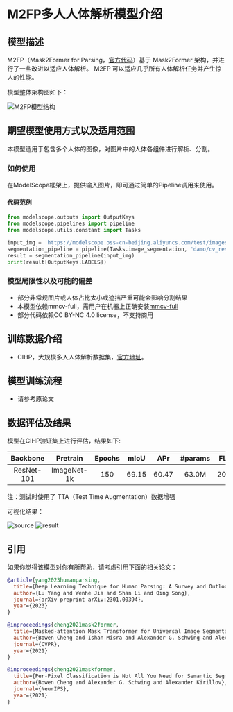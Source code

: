 
# M2FP多人人体解析模型介绍

## 模型描述

M2FP（Mask2Former for Parsing，[官方代码](https://github.com/soeaver/M2FP)）基于 Mask2Former 架构，并进行了一些改进以适应人体解析。 M2FP 可以适应几乎所有人体解析任务并产生惊人的性能。

模型整体架构图如下：

![M2FP模型结构](description/m2fp_arch.png)

## 期望模型使用方式以及适用范围

本模型适用于包含多个人体的图像，对图片中的人体各组件进行解析、分割。

### 如何使用

在ModelScope框架上，提供输入图片，即可通过简单的Pipeline调用来使用。

#### 代码范例
```python
from modelscope.outputs import OutputKeys
from modelscope.pipelines import pipeline
from modelscope.utils.constant import Tasks

input_img = 'https://modelscope.oss-cn-beijing.aliyuncs.com/test/images/mog_face_detection.jpg'
segmentation_pipeline = pipeline(Tasks.image_segmentation, 'damo/cv_resnet101_image-multiple-human-parsing')
result = segmentation_pipeline(input_img)
print(result[OutputKeys.LABELS])
```

### 模型局限性以及可能的偏差

- 部分非常规图片或人体占比太小或遮挡严重可能会影响分割结果
- 本模型依赖mmcv-full，需用户在机器上正确安装[mmcv-full](https://mmcv.readthedocs.io/en/latest/get_started/installation.html)
- 部分代码依赖CC BY-NC 4.0 license，不支持商用

## 训练数据介绍

- CIHP，大规模多人人体解析数据集，[官方地址](https://lip.sysuhcp.com/overview.php)。

## 模型训练流程

- 请参考原论文

## 数据评估及结果

模型在CIHP验证集上进行评估，结果如下:

|  Backbone  |  Pretrain   | Epochs | mIoU  |  APr  | #params | FLOPs  | 
|:----------:|:-----------:|:------:|:-----:|:-----:|:-------:|:------:|
| ResNet-101 | ImageNet-1k |  150   | 69.15 | 60.47 |  63.0M  | 206.2G |

注：测试时使用了 TTA（Test Time Augmentation）数据增强

可视化结果：

![source](description/demo.jpg)  ![result](description/demo_result.jpg)

## 引用
如果你觉得该模型对你有所帮助，请考虑引用下面的相关论文：

```BibTeX
@article{yang2023humanparsing,
  title={Deep Learning Technique for Human Parsing: A Survey and Outlook},
  author={Lu Yang and Wenhe Jia and Shan Li and Qing Song},
  journal={arXiv preprint arXiv:2301.00394},
  year={2023}
}
```
```BibTeX
@inproceedings{cheng2021mask2former,
  title={Masked-attention Mask Transformer for Universal Image Segmentation},
  author={Bowen Cheng and Ishan Misra and Alexander G. Schwing and Alexander Kirillov and Rohit Girdhar},
  journal={CVPR},
  year={2021}
}
```
```BibTeX
@inproceedings{cheng2021maskformer,
  title={Per-Pixel Classification is Not All You Need for Semantic Segmentation},
  author={Bowen Cheng and Alexander G. Schwing and Alexander Kirillov},
  journal={NeurIPS},
  year={2021}
}
```
